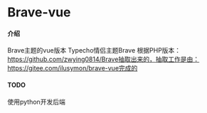 # Brave-vue

#### 介绍
Brave主题的vue版本
Typecho情侣主题Brave 
根据PHP版本：https://github.com/zwying0814/Brave抽取出来的，抽取工作是由：https://gitee.com/ilusymon/brave-vue完成的

#### TODO
使用python开发后端


